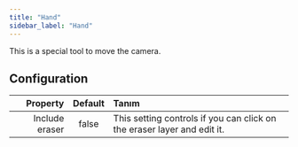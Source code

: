 ```yaml
---
title: "Hand"
sidebar_label: "Hand"
---
```


This is a special tool to move the camera.

## Configuration

|       Property | Default | Tanım                                                                   |
| --------------:|:-------:|:----------------------------------------------------------------------- |
| Include eraser |  false  | This setting controls if you can click on the eraser layer and edit it. |
